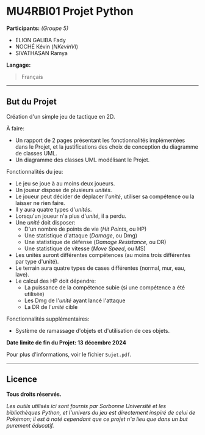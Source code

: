 # MU4RBI01 Projet Python

**Participants:** *(Groupe 5)*

- ELION GALIBA Fady
- NOCHÉ Kévin (*NKevinVI*)
- SIVATHASAN Ramya

**Langage:**
> Français

---

## But du Projet

Création d'un simple jeu de tactique en 2D.

À faire:
- Un rapport de 2 pages présentant les fonctionnalités implémentées dans le Projet, et la justifications des choix de conception du diagramme de classes UML.
- Un diagramme des classes UML modélisant le Projet.

Fonctionnalités du jeu:
- Le jeu se joue à au moins deux joueurs.
- Un joueur dispose de plusieurs *unités*.
- Le joueur peut décider de déplacer l'*unité*, utiliser sa compétence ou la laisser ne rien faire.
- Il y aura quatre types d'*unités*.
- Lorsqu'un joueur n'a plus d'*unité*, il a perdu.
- Une *unité* doit disposer:
    - D'un nombre de points de vie (*Hit Points*, ou HP)
    - Une statistique d'attaque (*Damage*, ou Dmg)
    - Une statistique de défense (*Damage Resistance*, ou DR)
    - Une statistique de vitesse (*Move Speed*, ou MS)
- Les unités auront différentes compétences (au moins trois différentes par type d'unité).
- Le terrain aura quatre types de cases différentes (normal, mur, eau, lave).
- Le calcul des HP doit dépendre:
    - La puissance de la compétence subie (si une compétence a été utilisée)
    - Les Dmg de l'*unité* ayant lancé l'attaque
    - La DR de l'*unité* cible

Fonctionnalités supplémentaires:
- Système de ramassage d'objets et d'utilisation de ces objets.

**Date limite de fin du Projet: 13 décembre 2024**

Pour plus d'informations, voir le fichier `Sujet.pdf`.

---

## Licence

**Tous droits réservés.**

*Les outils utilisés ici sont fournis par _Sorbonne Université_ et les bibliothèques _Python_, et l'univers du jeu est directement inspiré de celui de _Pokémon_; il est à noté cependant que ce projet n'a lieu que dans un but purement éducatif.*
